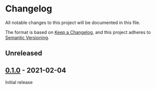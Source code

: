 # Changelog

All notable changes to this project will be documented in this file.

The format is based on [Keep a Changelog](https://keepachangelog.com/en/1.0.0/),
and this project adheres to [Semantic Versioning](https://semver.org/spec/v2.0.0.html).

## Unreleased

## [0.1.0] - 2021-02-04

Initial release

[0.1.0]: https://github.com/Sensirion/raspberry-pi-i2c-scd4x/releases/tag/0.1.0
